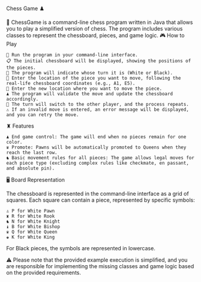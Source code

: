 Chess Game ♟️

📝 ChessGame is a command-line chess program written in Java that allows you to play a simplified version of chess. The program includes various classes to represent the chessboard, pieces, and game logic.
🎮 How to Play

    🏃 Run the program in your command-line interface.
    📋 The initial chessboard will be displayed, showing the positions of the pieces.
    🔄 The program will indicate whose turn it is (White or Black).
    🎯 Enter the location of the piece you want to move, following the real-life chessboard coordinates (e.g., A1, E5).
    🏁 Enter the new location where you want to move the piece.
    ♟️ The program will validate the move and update the chessboard accordingly.
    🔄 The turn will switch to the other player, and the process repeats.
    ⚠️ If an invalid move is entered, an error message will be displayed, and you can retry the move.

♜ Features

    ♟️ End game control: The game will end when no pieces remain for one color.
    ♛ Promote: Pawns will be automatically promoted to Queens when they reach the last row.
    ♞ Basic movement rules for all pieces: The game allows legal moves for each piece type (excluding complex rules like checkmate, en passant, and absolute pin).

🖥️ Board Representation

The chessboard is represented in the command-line interface as a grid of squares. Each square can contain a piece, represented by specific symbols:

    ♙ P for White Pawn
    ♜ R for White Rook
    ♞ N for White Knight
    ♝ B for White Bishop
    ♛ Q for White Queen
    ♚ K for White King

For Black pieces, the symbols are represented in lowercase.

⚠️ Please note that the provided example execution is simplified, and you are responsible for
implementing the missing classes and game logic based on the provided requirements.
